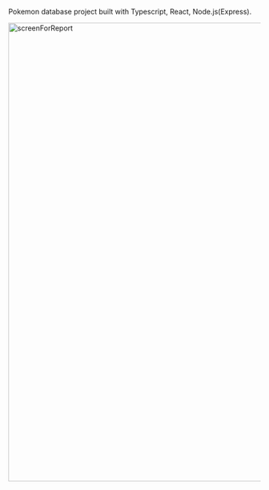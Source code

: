 Pokemon database project built with Typescript, React, Node.js(Express).

<img width="1897" height="915" alt="screenForReport" src="https://github.com/user-attachments/assets/0bc7064a-d87b-4e9f-b738-f46c36f77336" />

